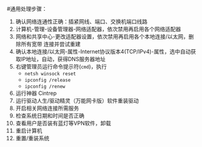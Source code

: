 <!-- TITLE: 常规错误 通用处理步骤 -->
<!-- SUBTITLE: 本文章旨在科普遇到常规错误时，可以采取的较通用的处理步骤 -->


#通用处理步骤：

1. 确认网络连通性正确：插紧网线、端口、交换机端口线路
2. 计算机-管理-设备管理器-网络适配器，依次禁用再启用各个网络适配器
3. 网络和共享中心-更改适配器设置，依次禁用再启用各个本地连接/以太网，删除所有宽带 连接并尝试重建
4. 确认本地连接/以太网-属性-Internet协议版本4(TCP/IPv4)-属性，选中自动获取IP地址，自动，获得DNS服务器地址
5. 右键管理员运行命令提示符(`cmd`)，执行   
	- `netsh winsock reset`  
	- `ipconfig /release`   
	- `ipconfig /renew`  
6. 运行神器 Cintrep  
7. 运行驱动人生/驱动精灵（万能网卡版）软件重装驱动  
8. 开启相关网络连接所需服务  
9. 检查系统日期和时间是否正确  
10. 查看用户是否装有蓝灯等VPN软件，卸载  
11. 重启计算机  
12. 重置/重装系统  
